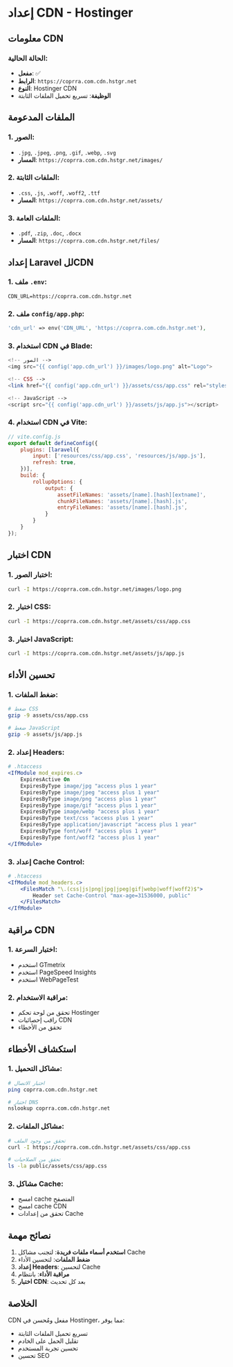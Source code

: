 # إعداد CDN - Hostinger

## معلومات CDN

### الحالة الحالية:
- **مفعل**: ✅
- **الرابط**: `https://coprra.com.cdn.hstgr.net`
- **النوع**: Hostinger CDN
- **الوظيفة**: تسريع تحميل الملفات الثابتة

## الملفات المدعومة

### 1. **الصور**:
- `.jpg`, `.jpeg`, `.png`, `.gif`, `.webp`, `.svg`
- **المسار**: `https://coprra.com.cdn.hstgr.net/images/`

### 2. **الملفات الثابتة**:
- `.css`, `.js`, `.woff`, `.woff2`, `.ttf`
- **المسار**: `https://coprra.com.cdn.hstgr.net/assets/`

### 3. **الملفات العامة**:
- `.pdf`, `.zip`, `.doc`, `.docx`
- **المسار**: `https://coprra.com.cdn.hstgr.net/files/`

## إعداد Laravel للCDN

### 1. ملف `.env`:
```env
CDN_URL=https://coprra.com.cdn.hstgr.net
```

### 2. ملف `config/app.php`:
```php
'cdn_url' => env('CDN_URL', 'https://coprra.com.cdn.hstgr.net'),
```

### 3. استخدام CDN في Blade:
```php
<!-- الصور -->
<img src="{{ config('app.cdn_url') }}/images/logo.png" alt="Logo">

<!-- CSS -->
<link href="{{ config('app.cdn_url') }}/assets/css/app.css" rel="stylesheet">

<!-- JavaScript -->
<script src="{{ config('app.cdn_url') }}/assets/js/app.js"></script>
```

### 4. استخدام CDN في Vite:
```javascript
// vite.config.js
export default defineConfig({
    plugins: [laravel({
        input: ['resources/css/app.css', 'resources/js/app.js'],
        refresh: true,
    })],
    build: {
        rollupOptions: {
            output: {
                assetFileNames: 'assets/[name].[hash][extname]',
                chunkFileNames: 'assets/[name].[hash].js',
                entryFileNames: 'assets/[name].[hash].js',
            }
        }
    }
});
```

## اختبار CDN

### 1. اختبار الصور:
```bash
curl -I https://coprra.com.cdn.hstgr.net/images/logo.png
```

### 2. اختبار CSS:
```bash
curl -I https://coprra.com.cdn.hstgr.net/assets/css/app.css
```

### 3. اختبار JavaScript:
```bash
curl -I https://coprra.com.cdn.hstgr.net/assets/js/app.js
```

## تحسين الأداء

### 1. **ضغط الملفات**:
```bash
# ضغط CSS
gzip -9 assets/css/app.css

# ضغط JavaScript
gzip -9 assets/js/app.js
```

### 2. **إعداد Headers**:
```apache
# .htaccess
<IfModule mod_expires.c>
    ExpiresActive On
    ExpiresByType image/jpg "access plus 1 year"
    ExpiresByType image/jpeg "access plus 1 year"
    ExpiresByType image/png "access plus 1 year"
    ExpiresByType image/gif "access plus 1 year"
    ExpiresByType image/webp "access plus 1 year"
    ExpiresByType text/css "access plus 1 year"
    ExpiresByType application/javascript "access plus 1 year"
    ExpiresByType font/woff "access plus 1 year"
    ExpiresByType font/woff2 "access plus 1 year"
</IfModule>
```

### 3. **إعداد Cache Control**:
```apache
# .htaccess
<IfModule mod_headers.c>
    <FilesMatch "\.(css|js|png|jpg|jpeg|gif|webp|woff|woff2)$">
        Header set Cache-Control "max-age=31536000, public"
    </FilesMatch>
</IfModule>
```

## مراقبة CDN

### 1. **اختبار السرعة**:
- استخدم GTmetrix
- استخدم PageSpeed Insights
- استخدم WebPageTest

### 2. **مراقبة الاستخدام**:
- تحقق من لوحة تحكم Hostinger
- راقب إحصائيات CDN
- تحقق من الأخطاء

## استكشاف الأخطاء

### 1. **مشاكل التحميل**:
```bash
# اختبار الاتصال
ping coprra.com.cdn.hstgr.net

# اختبار DNS
nslookup coprra.com.cdn.hstgr.net
```

### 2. **مشاكل الملفات**:
```bash
# تحقق من وجود الملف
curl -I https://coprra.com.cdn.hstgr.net/assets/css/app.css

# تحقق من الصلاحيات
ls -la public/assets/css/app.css
```

### 3. **مشاكل Cache**:
- امسح cache المتصفح
- امسح cache CDN
- تحقق من إعدادات Cache

## نصائح مهمة

1. **استخدم أسماء ملفات فريدة**: لتجنب مشاكل Cache
2. **ضغط الملفات**: لتحسين الأداء
3. **إعداد Headers**: لتحسين Cache
4. **مراقبة الأداء**: بانتظام
5. **اختبار CDN**: بعد كل تحديث

## الخلاصة

CDN مفعل ومُحسن في Hostinger، مما يوفر:
- تسريع تحميل الملفات الثابتة
- تقليل الحمل على الخادم
- تحسين تجربة المستخدم
- تحسين SEO
